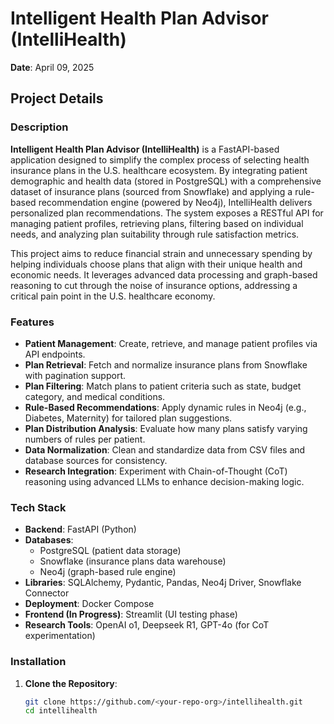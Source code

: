 # Intelligent Health Plan Advisor (IntelliHealth)

**Date**: April 09, 2025

## Project Details

### Description
**Intelligent Health Plan Advisor (IntelliHealth)** is a FastAPI-based application designed to simplify the complex process of selecting health insurance plans in the U.S. healthcare ecosystem. By integrating patient demographic and health data (stored in PostgreSQL) with a comprehensive dataset of insurance plans (sourced from Snowflake) and applying a rule-based recommendation engine (powered by Neo4j), IntelliHealth delivers personalized plan recommendations. The system exposes a RESTful API for managing patient profiles, retrieving plans, filtering based on individual needs, and analyzing plan suitability through rule satisfaction metrics.

This project aims to reduce financial strain and unnecessary spending by helping individuals choose plans that align with their unique health and economic needs. It leverages advanced data processing and graph-based reasoning to cut through the noise of insurance options, addressing a critical pain point in the U.S. healthcare economy.

### Features
- **Patient Management**: Create, retrieve, and manage patient profiles via API endpoints.
- **Plan Retrieval**: Fetch and normalize insurance plans from Snowflake with pagination support.
- **Plan Filtering**: Match plans to patient criteria such as state, budget category, and medical conditions.
- **Rule-Based Recommendations**: Apply dynamic rules in Neo4j (e.g., Diabetes, Maternity) for tailored plan suggestions.
- **Plan Distribution Analysis**: Evaluate how many plans satisfy varying numbers of rules per patient.
- **Data Normalization**: Clean and standardize data from CSV files and database sources for consistency.
- **Research Integration**: Experiment with Chain-of-Thought (CoT) reasoning using advanced LLMs to enhance decision-making logic.

### Tech Stack
- **Backend**: FastAPI (Python)
- **Databases**:
  - PostgreSQL (patient data storage)
  - Snowflake (insurance plans data warehouse)
  - Neo4j (graph-based rule engine)
- **Libraries**: SQLAlchemy, Pydantic, Pandas, Neo4j Driver, Snowflake Connector
- **Deployment**: Docker Compose
- **Frontend (In Progress)**: Streamlit (UI testing phase)
- **Research Tools**: OpenAI o1, Deepseek R1, GPT-4o (for CoT experimentation)

### Installation
1. **Clone the Repository**:
   ```bash
   git clone https://github.com/<your-repo-org>/intellihealth.git
   cd intellihealth
